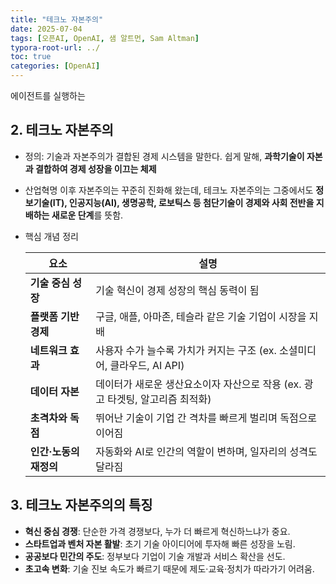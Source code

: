 ```yaml
---
title: "테크노 자본주의"
date: 2025-07-04
tags: [오픈AI, OpenAI, 샘 알트먼, Sam Altman]
typora-root-url: ../
toc: true
categories: [OpenAI]
---
```


에이전트를 실행하는



## 2.  **테크노 자본주의**

* 정의: 기술과 자본주의가 결합된 경제 시스템을 말한다. 쉽게 말해, **과학기술이 자본과 결합하여 경제 성장을 이끄는 체제**

* 산업혁명 이후 자본주의는 꾸준히 진화해 왔는데, 테크노 자본주의는 그중에서도 **정보기술(IT), 인공지능(AI), 생명공학, 로보틱스 등 첨단기술이 경제와 사회 전반을 지배하는 새로운 단계**를 뜻함.

* 핵심 개념 정리

  | 요소                   | 설명                                                         |
  | ---------------------- | ------------------------------------------------------------ |
  | **기술 중심 성장**     | 기술 혁신이 경제 성장의 핵심 동력이 됨                       |
  | **플랫폼 기반 경제**   | 구글, 애플, 아마존, 테슬라 같은 기술 기업이 시장을 지배      |
  | **네트워크 효과**      | 사용자 수가 늘수록 가치가 커지는 구조 (ex. 소셜미디어, 클라우드, AI API) |
  | **데이터 자본**        | 데이터가 새로운 생산요소이자 자산으로 작용 (ex. 광고 타겟팅, 알고리즘 최적화) |
  | **초격차와 독점**      | 뛰어난 기술이 기업 간 격차를 빠르게 벌리며 독점으로 이어짐   |
  | **인간·노동의 재정의** | 자동화와 AI로 인간의 역할이 변하며, 일자리의 성격도 달라짐   |





## 3.  **테크노 자본주의의 특징**

* **혁신 중심 경쟁**: 단순한 가격 경쟁보다, 누가 더 빠르게 혁신하느냐가 중요.
* **스타트업과 벤처 자본 활발**: 초기 기술 아이디어에 투자해 빠른 성장을 노림.
* **공공보다 민간의 주도**: 정부보다 기업이 기술 개발과 서비스 확산을 선도.
* **초고속 변화**: 기술 진보 속도가 빠르기 때문에 제도·교육·정치가 따라가기 어려움.


